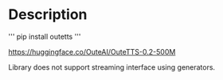 
# Description

'''
pip install outetts
'''


https://huggingface.co/OuteAI/OuteTTS-0.2-500M

Library does not support streaming interface using generators.
